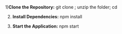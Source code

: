 1)**Clone the Repository:**
   git clone <repository-url>; 
   unzip the folder;
   cd <folder-name>

2) **Install Dependencies:**
   npm install

3) **Start the Application:**
   npm start

